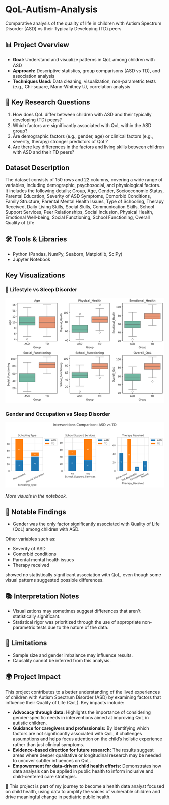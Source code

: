 # QoL-Autism-Analysis
Comparative analysis of the quality of life in children with Autism Spectrum Disorder (ASD) vs their Typically Developing (TD) peers

## 📊 Project Overview
- **Goal:** Understand and visualize patterns in QoL among children with ASD
- **Approach:** Descriptive statistics, group comparisons (ASD vs TD), and association analysis
- **Techniques Used:** Data cleaning, visualization, non-parametric tests (e.g., Chi-square, Mann-Whitney U), correlation analysis

## 🧠 Key Research Questions

1. How does QoL differ between children with ASD and their typically developing (TD) peers?
2. Which factors are significantly associated with QoL within the ASD group?
3. Are demographic factors (e.g., gender, age) or clinical factors (e.g., severity, therapy) stronger predictors of QoL?
4. Are there key differences in the factors and living skills between children with ASD and their TD peers?

## Dataset Description
The dataset consists of 150 rows and 22 columns, covering a wide range of variables, including demographic, psychosocial, and physiological factors. It includes the following details; Group, Age, Gender, Socioeconomic Status, Parental Education, Severity of ASD Symptoms, Comorbid Conditions, Family Structure, Parental Mental Health Issues, Type of Schooling, Therapy Received, Daily Living Skills, Social Skills, Communication Skills, School Support Services, Peer Relationships, Social Inclusion, Physical Health, Emotional Well-being, Social Functioning, School Functioning, Overall Quality of Life

## 🛠️ Tools & Libraries
- Python (Pandas, NumPy, Seaborn, Matplotlib, SciPy)
- Jupyter Notebook

## Key Visualizations
### 🧠 Lifestyle vs Sleep Disorder
![Quality of Life Distribution in ASD vs TD](QoL_box_plots.png)

### Gender and Occupation vs Sleep Disorder
![Interventions in ASD vs TD](interventions_comparison.png)

*More visuals in the notebook.*

## 📌 Notable Findings
- Gender was the only factor significantly associated with Quality of Life (QoL) among children with ASD.

Other variables such as:
- Severity of ASD
- Comorbid conditions
- Parental mental health issues
- Therapy received

showed no statistically significant association with QoL, even though some visual patterns suggested possible differences.

## 📚 Interpretation Notes
- Visualizations may sometimes suggest differences that aren't statistically significant.
- Statistical rigor was prioritized through the use of appropriate non-parametric tests due to the nature of the data.

## 🧩 Limitations
- Sample size and gender imbalance may influence results.
- Causality cannot be inferred from this analysis.

## 🌍 Project Impact
This project contributes to a better understanding of the lived experiences of children with Autism Spectrum Disorder (ASD) by examining factors that influence their Quality of Life (QoL). Key impacts include:
- **Advocacy through data:** Highlights the importance of considering gender-specific needs in interventions aimed at improving QoL in autistic children.
- **Guidance for caregivers and professionals:** By identifying which factors are not significantly associated with QoL, it challenges assumptions and helps focus attention on the child’s holistic experience rather than just clinical symptoms.
- **Evidence-based direction for future research:** The results suggest areas where deeper qualitative or longitudinal research may be needed to uncover subtler influences on QoL.
- **Empowerment for data-driven child health efforts:** Demonstrates how data analysis can be applied in public health to inform inclusive and child-centered care strategies.

🧭 This project is part of my journey to become a health data analyst focused on child health, using data to amplify the voices of vulnerable children and drive meaningful change in pediatric public health.
